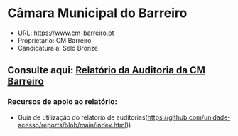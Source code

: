 # Câmara Municipal do Barreiro
- URL: https://www.cm-barreiro.pt
- Proprietário: CM Barreiro
- Candidatura a: Selo Bronze

## Consulte aqui: [Relatório da Auditoria da CM Barreiro](https://unidade-acesso.github.io/report_002/reporte_report_002.html)

### Recursos de apoio ao relatório:
- Guia de utilização do relatorio de auditorias(https://github.com/unidade-acesso/reports/blob/main/index.html))

